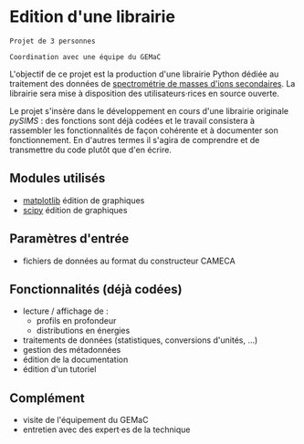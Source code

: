 # Edition d'une librairie

	Projet de 3 personnes
	
	Coordination avec une équipe du GEMaC
	
L'objectif de ce projet est la production d'une librairie Python dédiée au traitement des données de [spectrométrie de masses d'ions secondaires](https://www.gemac.uvsq.fr/sims). 
La librairie sera mise à disposition des utilisateurs·rices en source ouverte.

Le projet s'insère dans le développement en cours d'une librairie originale _pySIMS_ : des fonctions sont déjà codées et le travail consistera à rassembler les fonctionnalités de façon cohérente et à documenter son fonctionnement. En d'autres termes il s'agira de comprendre et de transmettre du code plutôt que d'en écrire.

## Modules utilisés
- [matplotlib](https://matplotlib.org/) édition de graphiques
- [scipy](https://scipy.org/) édition de graphiques

## Paramètres d'entrée 
- fichiers de données au format du constructeur CAMECA

## Fonctionnalités (déjà codées)
- lecture / affichage de :
	+ profils en profondeur
	+ distributions en énergies
- traitements de données (statistiques, conversions d'unités, ...)
- gestion des métadonnées
- édition de la documentation
- édition d'un tutoriel

## Complément
- visite de l'équipement du GEMaC
- entretien avec des expert·es de la technique

